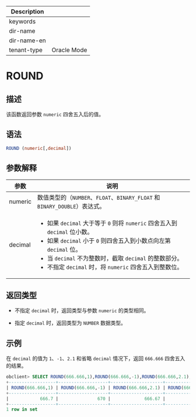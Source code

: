 | Description   |                 |
|---------------|-----------------|
| keywords      |                 |
| dir-name      |                 |
| dir-name-en   |                 |
| tenant-type   | Oracle Mode     |

# ROUND

## 描述

该函数返回参数 `numeric` 四舍五入后的值。

## 语法

```sql
ROUND (numeric[,decimal])
```

## 参数解释

|   参数    |                                                                                                                                                                           说明                                                                                                                                                                            |
|---------|---------------------------------------------------------------------------------------------------------------------------------------------------------------------------------------------------------------------------------------------------------------------------------------------------------------------------------------------------------|
| numeric | 数值类型的（`NUMBER`、`FLOAT`、`BINARY_FLOAT` 和 `BINARY_DOUBLE`）表达式。                                                                                                                                                                                                                                                                                            |
| decimal | <ul><li> 如果 `decimal` 大于等于 `0` 则将 `numeric` 四舍五入到 `decimal` 位小数。   </li><li> 如果 `decimal` 小于 `0` 则四舍五入到小数点向左第 `decimal` 位。   </li><li> 当 `decimal` 不为整数时，截取 `decimal` 的整数部分。   </li><li> 不指定 `decimal` 时，将 `numeric` 四舍五入到整数位。</li></ul>    |

## 返回类型

* 不指定 `decimal` 时，返回类型与参数 `numeric` 的类型相同。

* 指定 `decimal` 时，返回类型为 `NUMBER` 数据类型。

## 示例

在 `decimal` 的值为 `1`、`-1`、`2.1` 和省略 `decimal` 情况下，返回 `666.666` 四舍五入的结果。

```sql
obclient> SELECT ROUND(666.666,1),ROUND(666.666,-1),ROUND(666.666,2.1),ROUND(666.666) FROM DUAL;
+------------------+-------------------+--------------------+----------------+
| ROUND(666.666,1) | ROUND(666.666,-1) | ROUND(666.666,2.1) | ROUND(666.666) |
+------------------+-------------------+--------------------+----------------+
|            666.7 |               670 |             666.67 |            667 |
+------------------+-------------------+--------------------+----------------+
1 row in set
```

